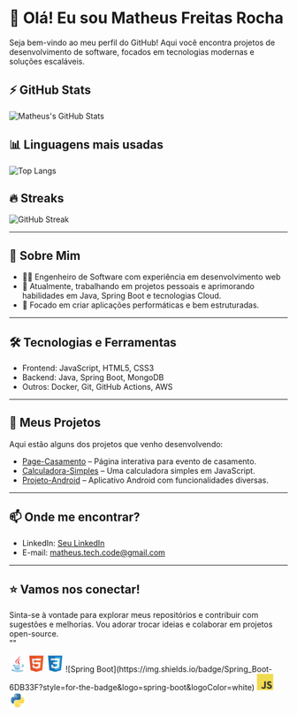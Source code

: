 # 👋 Olá! Eu sou Matheus Freitas Rocha

Seja bem-vindo ao meu perfil do GitHub! Aqui você encontra projetos de desenvolvimento de software, focados em tecnologias modernas e soluções escaláveis.

## ⚡ GitHub Stats
![Matheus's GitHub Stats](https://github-readme-stats.vercel.app/api?username=MatheusTechCode&show_icons=true&bg_color=000000&title_color=a855f7&text_color=60a5fa&icon_color=a855f7)

## 📊 Linguagens mais usadas
![Top Langs](https://github-readme-stats.vercel.app/api/top-langs/?username=MatheusTechCode&layout=compact&bg_color=000000&title_color=a855f7&text_color=60a5fa)

## 🔥 Streaks
![GitHub Streak](https://streak-stats.demolab.com?user=MatheusTechCode&theme=dracula&hide_border=true&background=000000&stroke=a855f7&ring=60a5fa&fire=a855f7&currStreakNum=60a5fa&currStreakLabel=a855f7&sideNums=60a5fa&sideLabels=a855f7)


---

## 🚀 **Sobre Mim**
- 👨‍💻 Engenheiro de Software com experiência em desenvolvimento web
- 🌱 Atualmente, trabalhando em projetos pessoais e aprimorando habilidades em Java, Spring Boot e tecnologias Cloud.
- 🎯 Focado em criar aplicações performáticas e bem estruturadas.

---

## 🛠️ **Tecnologias e Ferramentas**
- Frontend: JavaScript, HTML5, CSS3
- Backend: Java, Spring Boot, MongoDB
- Outros: Docker, Git, GitHub Actions, AWS

---

## 📌 **Meus Projetos**
Aqui estão alguns dos projetos que venho desenvolvendo:
- [Page-Casamento](https://github.com/MatheusTechCode/Page-Casamento) – Página interativa para evento de casamento.
- [Calculadora-Simples](https://github.com/MatheusTechCode/Calculadora-Simples) – Uma calculadora simples em JavaScript.
- [Projeto-Android](https://github.com/MatheusTechCode/Projeto-Android) – Aplicativo Android com funcionalidades diversas.

---

## 📫 **Onde me encontrar?**
- LinkedIn: [Seu LinkedIn](https://www.linkedin.com/in/matheus-freitas-rocha)
- E-mail: matheus.tech.code@gmail.com

---

## ⭐ **Vamos nos conectar!**
Sinta-se à vontade para explorar meus repositórios e contribuir com sugestões e melhorias. Vou adorar trocar ideias e colaborar em projetos open-source.  
""

<img src="https://raw.githubusercontent.com/devicons/devicon/master/icons/java/java-original.svg" alt="JAVA" width="30">
          
<img src="https://raw.githubusercontent.com/devicons/devicon/master/icons/html5/html5-original.svg" alt="HTML5" width="30">
<img src="https://raw.githubusercontent.com/devicons/devicon/master/icons/css3/css3-original.svg" alt="CSS3" width="30">
![Spring Boot](https://img.shields.io/badge/Spring_Boot-6DB33F?style=for-the-badge&logo=spring-boot&logoColor=white)
<img src="https://raw.githubusercontent.com/devicons/devicon/master/icons/javascript/javascript-original.svg" alt="JavaScript" width="30">
<img src="https://raw.githubusercontent.com/devicons/devicon/master/icons/python/python-original.svg" alt="Python" width="30">

